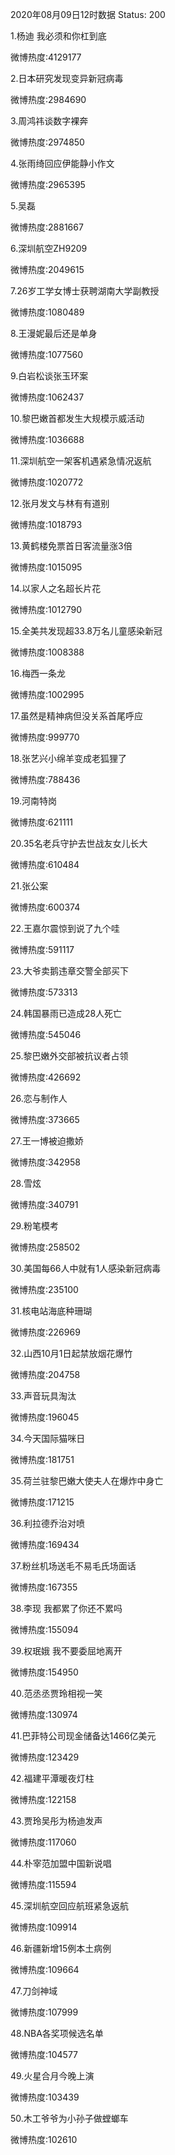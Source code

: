 2020年08月09日12时数据
Status: 200

1.杨迪 我必须和你杠到底

微博热度:4129177

2.日本研究发现变异新冠病毒

微博热度:2984690

3.周鸿祎谈数字裸奔

微博热度:2974850

4.张雨绮回应伊能静小作文

微博热度:2965395

5.吴磊

微博热度:2881667

6.深圳航空ZH9209

微博热度:2049615

7.26岁工学女博士获聘湖南大学副教授

微博热度:1080489

8.王漫妮最后还是单身

微博热度:1077560

9.白岩松谈张玉环案

微博热度:1062437

10.黎巴嫩首都发生大规模示威活动

微博热度:1036688

11.深圳航空一架客机遇紧急情况返航

微博热度:1020772

12.张月发文与林有有道别

微博热度:1018793

13.黄鹤楼免票首日客流量涨3倍

微博热度:1015095

14.以家人之名超长片花

微博热度:1012790

15.全美共发现超33.8万名儿童感染新冠

微博热度:1008388

16.梅西一条龙

微博热度:1002995

17.虽然是精神病但没关系首尾呼应

微博热度:999770

18.张艺兴小绵羊变成老狐狸了

微博热度:788436

19.河南特岗

微博热度:621111

20.35名老兵守护去世战友女儿长大

微博热度:610484

21.张公案

微博热度:600374

22.王嘉尔震惊到说了九个哇

微博热度:591117

23.大爷卖鹅违章交警全部买下

微博热度:573313

24.韩国暴雨已造成28人死亡

微博热度:545046

25.黎巴嫩外交部被抗议者占领

微博热度:426692

26.恋与制作人

微博热度:373665

27.王一博被迫撒娇

微博热度:342958

28.雪炫

微博热度:340791

29.粉笔模考

微博热度:258502

30.美国每66人中就有1人感染新冠病毒

微博热度:235100

31.核电站海底种珊瑚

微博热度:226969

32.山西10月1日起禁放烟花爆竹

微博热度:204758

33.声音玩具淘汰

微博热度:196045

34.今天国际猫咪日

微博热度:181751

35.荷兰驻黎巴嫩大使夫人在爆炸中身亡

微博热度:171215

36.利拉德乔治对喷

微博热度:169434

37.粉丝机场送毛不易毛氏场面话

微博热度:167355

38.李现 我都累了你还不累吗

微博热度:155094

39.权珉娥 我不要委屈地离开

微博热度:154950

40.范丞丞贾玲相视一笑

微博热度:130974

41.巴菲特公司现金储备达1466亿美元

微博热度:123429

42.福建平潭暖夜灯柱

微博热度:122158

43.贾玲吴彤为杨迪发声

微博热度:117060

44.朴宰范加盟中国新说唱

微博热度:115594

45.深圳航空回应航班紧急返航

微博热度:109914

46.新疆新增15例本土病例

微博热度:109664

47.刀剑神域

微博热度:107999

48.NBA各奖项候选名单

微博热度:104577

49.火星合月今晚上演

微博热度:103439

50.木工爷爷为小孙子做螳螂车

微博热度:102610

